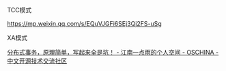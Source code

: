 TCC模式

https://mp.weixin.qq.com/s/EQuVJGFi6SEj3Qj2FS-uSg

XA模式

[分布式事务，原理简单，写起来全是坑！ - 江南一点雨的个人空间 - OSCHINA - 中文开源技术交流社区](https://my.oschina.net/lenve/blog/5541964)
